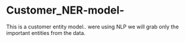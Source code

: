 # Customer_NER-model-


This is a customer entity model.. were using NLP we will grab only the important entities from the data. 

